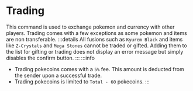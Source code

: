 # Trading

This command is used to exchange pokemon and currency with other players. Trading comes with a few exceptions as some pokemon and items are non transferable.
:::details
All fusions such as `Kyurem Black` and items like `Z-Crystals` and `Mega Stones` cannot be traded or gifted. Adding them to the list for gifting or trading does not display an error message but simply disables the confirm button.
:::
:::info
- Trading pokecoins comes with a `5%` fee. This amount is deducted from the sender upon a successful trade.
- Trading pokecoins is limited to `Total - 60` pokecoins.
:::